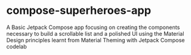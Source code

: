# compose-superheroes-app
A Basic Jetpack Compose app focusing on creating the components necessary to build a scrollable list and a polished UI using the Material Design principles learnt from Material Theming with Jetpack Compose codelab
